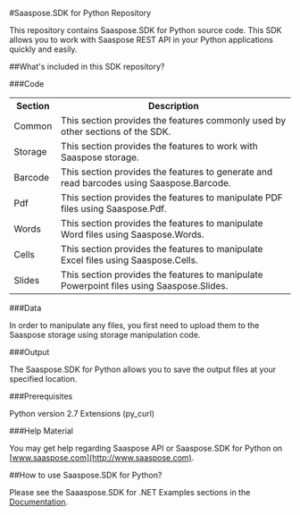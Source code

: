 #Saaspose.SDK for Python Repository

This repository contains Saaspose.SDK for Python source code. This SDK allows you to work with Saaspose REST API in your Python applications quickly and easily. 



##What's included in this SDK repository?

###Code

<table>
<tr>
<th>Section</th>
<th>Description</th>
</tr>

<tr>
<td>Common</td>
<td>This section provides the features commonly used by other sections of the SDK.</td>
</tr>

<tr>
<td>Storage</td>
<td>This section provides the features to work with Saaspose storage.</td>
</tr>

<tr>
<td>Barcode</td>
<td>This section provides the features to generate and read barcodes using Saaspose.Barcode.</td>
</tr>

<tr>
<td>Pdf</td>
<td>This section provides the features to manipulate PDF files using Saaspose.Pdf.</td>
</tr>

<tr>
<td>Words</td>
<td>This section provides the features to manipulate Word files using Saaspose.Words.</td>
</tr>

<tr>
<td>Cells</td>
<td>This section provides the features to manipulate Excel files using Saaspose.Cells.</td>
</tr>

<tr>
<td>Slides</td>
<td>This section provides the features to manipulate Powerpoint files using Saaspose.Slides.</td>
</tr>


</table>



###Data

In order to manipulate any files, you first need to upload them to the Saaspose storage using storage manipulation code.

###Output

The Saaspose.SDK for Python allows you to save the output files at your specified location.

###Prerequisites

Python version 2.7
Extensions (py_curl)

###Help Material

You may get help regarding Saaspose API or Saaspose.SDK for Python on [www.saaspose.com](http://www.saaspose.com).

##How to use Saaspose.SDK for Python?

Please see the Saaaspose.SDK for .NET Examples sections in the [Documentation](http://www.saaspose.com/docs).



 




